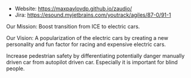 - Website: https://maxpavlovdp.github.io/zaudio/
- Jira: https://esound.myjetbrains.com/youtrack/agiles/87-0/91-1

Our Mission:
Boost transition from ICE to electric cars.

Our Vision:
A popularization of the electric cars by creating a new personality and fun factor for racing and expensive electric cars.

Increase pedestrian safety by differentiating potentially danger manually driven car from autopilot driven car. Especially it is important for blind people.
